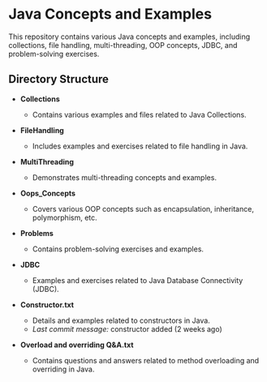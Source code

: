 # Java Concepts and Examples

This repository contains various Java concepts and examples, including collections, file handling, multi-threading, OOP concepts, JDBC, and problem-solving exercises.

## Directory Structure

- **Collections**
  - Contains various examples and files related to Java Collections.

- **FileHandling**
  - Includes examples and exercises related to file handling in Java.
 
- **MultiThreading**
  - Demonstrates multi-threading concepts and examples.


- **Oops_Concepts**
  - Covers various OOP concepts such as encapsulation, inheritance, polymorphism, etc.


- **Problems**
  - Contains problem-solving exercises and examples.

- **JDBC**
  - Examples and exercises related to Java Database Connectivity (JDBC).

- **Constructor.txt**
  - Details and examples related to constructors in Java.
  - *Last commit message:* constructor added (2 weeks ago)

- **Overload and overriding Q&A.txt**
  - Contains questions and answers related to method overloading and overriding in Java.
